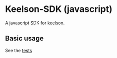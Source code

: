 # Keelson-SDK (javascript)

A javascript SDK for [keelson](https://github.com/MO-RISE/keelson).

## Basic usage

See the [tests](https://github.com/MO-RISE/keelson/blob/main/sdks/js/keelson/index.test.ts)
